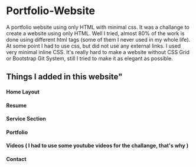 # Portfolio-Website
A portfolio website using only HTML with minimal css. It was a challange to create a website using only HTML.
Well I tried, almost 80% of the work is done using different html tags (some of them I never used in my whole life).
At some point I had to use css, but did not use any external links. I used very minimal inline CSS.
It's really hard to make a website without CSS Grid or Bootstrap Git System, still I tried to make it as elegant as possible.

## Things I added in this website"
#### Home Layout
#### Resume
#### Service Section
#### Portfolio
#### Videos ( I had to use some youtube videos for the challange, that's why )
#### Contact


